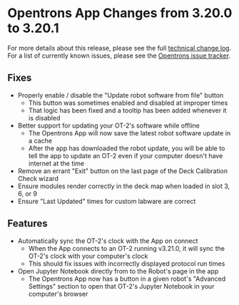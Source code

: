 # Opentrons App Changes from 3.20.0 to 3.20.1

For more details about this release, please see the full [technical change
log][]. For a list of currently known issues, please see the [Opentrons issue tracker][].

[technical change log]: https://github.com/Opentrons/opentrons/blob/edge/CHANGELOG.md
[opentrons issue tracker]: https://github.com/Opentrons/opentrons/issues?q=is%3Aopen+is%3Aissue+label%3Abug

## Fixes

- Properly enable / disable the "Update robot software from file" button
  - This button was sometimes enabled and disabled at improper times
  - That logic has been fixed and a tooltip has been added whenever it is disabled
- Better support for updating your OT-2's software while offline
  - The Opentrons App will now save the latest robot software update in a cache
  - After the app has downloaded the robot update, you will be able to tell the app to update an OT-2 even if your computer doesn't have internet at the time
- Remove an errant "Exit" button on the last page of the Deck Calibration Check wizard
- Ensure modules render correctly in the deck map when loaded in slot 3, 6, or 9
- Ensure "Last Updated" times for custom labware are correct

## Features

- Automatically sync the OT-2's clock with the App on connect
  - When the App connects to an OT-2 running v3.21.0, it will sync the OT-2's clock with your computer's clock
  - This should fix issues with incorrectly displayed protocol run times
- Open Jupyter Notebook directly from to the Robot's page in the app
  - The Opentrons App now has a button in a given robot's "Advanced Settings" section to open that OT-2's Jupyter Notebook in your computer's browser
